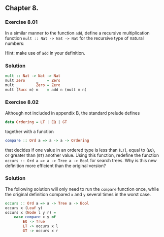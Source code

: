 ## Chapter 8.

### Exercise 8.01

In a similar manner to the function `add`, define a recursive multiplication
function `mult :: Nat -> Nat -> Nat` for the recursive type of natural numbers:

Hint: make use of `add` in your definition.

### Solution

```haskell
mult :: Nat -> Nat -> Nat
mult Zero     _    = Zero
mult _        Zero = Zero
mult (Succ m) n    = add n (mult m n)
```

### Exercise 8.02

Although not included in appendix B, the standard prelude defines

```haskell
data Ordering = LT | EQ | GT
```

together with a function

```haskell
compare :: Ord a => a -> a -> Ordering
```

that decides if one value in an ordered type is less than (`LT`), equal to
(`EQ`), or greater than (`GT`) another value. Using this function, redefine the
function `occurs :: Ord a => a -> Tree a -> Bool` for search trees. Why is this
new definition more efficient than the original version?

### Solution

The following solution will only need to run the `compare` function once, while
the original definition compared `x` and `y` several times in the worst case.

```haskell
occurs :: Ord a => a -> Tree a -> Bool
occurs x (Leaf y)
occurs x (Node l y r) =
    case compare x y of
        EQ -> True
        LT -> occurs x l
        GT -> occurs x r
```
